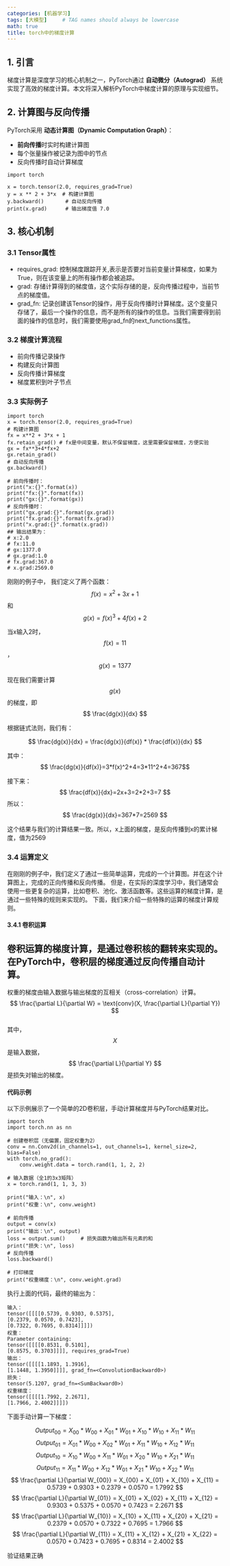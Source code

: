 ```yaml
---
categories: [机器学习]
tags: [大模型]     # TAG names should always be lowercase
math: true
title: torch中的梯度计算
---
```


## 1. 引言
梯度计算是深度学习的核心机制之一，PyTorch通过 **自动微分（Autograd）** 系统实现了高效的梯度计算。本文将深入解析PyTorch中梯度计算的原理与实现细节。

## 2. 计算图与反向传播
PyTorch采用 **动态计算图（Dynamic Computation Graph）**：
- **前向传播**时实时构建计算图
- 每个张量操作被记录为图中的节点
- 反向传播时自动计算梯度 

```
import torch

x = torch.tensor(2.0, requires_grad=True)
y = x ** 2 + 3*x  # 构建计算图
y.backward()       # 自动反向传播
print(x.grad)      # 输出梯度值 7.0
```

## 3. 核心机制

### 3.1 Tensor属性
- requires_grad: 控制梯度跟踪开关,表示是否要对当前变量计算梯度，如果为True，则在该变量上的所有操作都会被追踪。 
- grad: 存储计算得到的梯度值，这个实际存储的是，反向传播过程中，当前节点的梯度值。 
- grad_fn: 记录创建该Tensor的操作，用于反向传播时计算梯度。这个变量只存储了，最后一个操作的信息，而不是所有的操作的信息。当我们需要得到前面的操作的信息时，我们需要使用grad_fn的next_functions属性。 

### 3.2 梯度计算流程
- 前向传播记录操作
- 构建反向计算图
- 反向传播计算梯度
- 梯度累积到叶子节点

### 3.3 实际例子

```
import torch
x = torch.tensor(2.0, requires_grad=True)
# 构建计算图
fx = x**2 + 3*x + 1
fx.retain_grad() # fx是中间变量，默认不保留梯度，这里需要保留梯度，方便实验
gx = fx**3+4*fx+2
gx.retain_grad()
# 自动反向传播
gx.backward()

# 前向传播时：
print("x:{}".format(x))
print("fx:{}".format(fx))
print("gx:{}".format(gx))
# 反向传播时：
print("gx.grad:{}".format(gx.grad))
print("fx.grad:{}".format(fx.grad))
print("x.grad:{}".format(x.grad))
## 输出结果为：
# x:2.0
# fx:11.0
# gx:1377.0
# gx.grad:1.0
# fx.grad:367.0
# x.grad:2569.0       
```
刚刚的例子中， 我们定义了两个函数：
$$ f(x) = x^2 + 3x + 1 $$ 和 $$ g(x) = f(x)^3 + 4f(x) + 2 $$

当x输入2时，$$ f(x) = 11 $$，$$ g(x) = 1377 $$

现在我们需要计算 $$ g(x) $$ 的梯度，即 $$ \frac{dg(x)}{dx} $$

根据链式法则，我们有：

$$ \frac{dg(x)}{dx} = \frac{dg(x)}{df(x)} * \frac{df(x)}{dx} $$

其中：
$$ \frac{dg(x)}{df(x)}=3*f(x)^2+4=3*11^2+4=367$$

接下来：
$$ \frac{df(x)}{dx}=2x+3=2*2+3=7 $$ 
所以：
$$ \frac{dg(x)}{dx}=367*7=2569 $$

这个结果与我们的计算结果一致。所以，x上面的梯度，是反向传播到x的累计梯度，值为2569

### 3.4 运算定义
在刚刚的例子中，我们定义了通过一些简单运算，完成的一个计算图。并在这个计算图上，完成的正向传播和反向传播。
但是，在实际的深度学习中，我们通常会使用一些更复杂的运算，比如卷积、池化、激活函数等。这些运算的梯度计算，是通过一些特殊的规则来实现的。
下面，我们来介绍一些特殊的运算的梯度计算规则。

#### 3.4.1 卷积运算
卷积运算的梯度计算，是通过卷积核的翻转来实现的。
在PyTorch中，卷积层的梯度通过反向传播自动计算。
---

权重的梯度由输入数据与输出梯度的互相关（cross-correlation）计算。
$$ \frac{\partial L}{\partial W} = \text{conv}(X, \frac{\partial L}{\partial Y}) $$  
其中，$$ X $$ 是输入数据，$$ \frac{\partial L}{\partial Y} $$ 是损失对输出的梯度。

#### 代码示例

以下示例展示了一个简单的2D卷积层，手动计算梯度并与PyTorch结果对比。

```
import torch
import torch.nn as nn

# 创建卷积层（无偏置，固定权重为2）
conv = nn.Conv2d(in_channels=1, out_channels=1, kernel_size=2, bias=False)
with torch.no_grad():
    conv.weight.data = torch.rand(1, 1, 2, 2)

# 输入数据（全1的3x3矩阵）
x = torch.rand(1, 1, 3, 3)

print("输入：\n", x)
print("权重：\n", conv.weight)

# 前向传播
output = conv(x)
print("输出：\n", output)
loss = output.sum()     # 损失函数为输出所有元素的和
print("损失：\n", loss)
# 反向传播
loss.backward()

# 打印梯度
print("权重梯度：\n", conv.weight.grad)
```
执行上面的代码，最终的输出为：
```
输入：
tensor([[[[0.5739, 0.9303, 0.5375],
[0.2379, 0.0570, 0.7423],
[0.7322, 0.7695, 0.8314]]]])
权重：
Parameter containing:
tensor([[[[0.8531, 0.5101],
[0.8575, 0.3703]]]], requires_grad=True)
输出：
tensor([[[[1.1893, 1.3916],
[1.1448, 1.3950]]]], grad_fn=<ConvolutionBackward0>)
损失：
tensor(5.1207, grad_fn=<SumBackward0>)
权重梯度：
tensor([[[[1.7992, 2.2671],
[1.7966, 2.4002]]]])
``` 

下面手动计算一下梯度：

$$ Output_{00} = X_{00}*W_{00} + X_{01}*W_{01} + X_{10}*W_{10} + X_{11}*W_{11} $$
$$ Output_{01} = X_{01}*W_{00} + X_{02}*W_{01} + X_{11}*W_{10} + X_{12}*W_{11} $$
$$ Output_{10} = X_{10}*W_{00} + X_{11}*W_{01} + X_{20}*W_{10} + X_{21}*W_{11} $$
$$ Output_{11} = X_{11}*W_{00} + X_{12}*W_{01} + X_{21}*W_{10} + X_{22}*W_{11} $$
$$ \frac{\partial L}{\partial W_{00}} = X_{00} + X_{01} + X_{10} + X_{11} = 0.5739 + 0.9303 + 0.2379 + 0.0570 = 1.7992 $$
$$ \frac{\partial L}{\partial W_{01}} = X_{01} + X_{02} + X_{11} + X_{12} = 0.9303 + 0.5375 + 0.0570 + 0.7423 = 2.2671 $$
$$ \frac{\partial L}{\partial W_{10}} = X_{10} + X_{11} + X_{20} + X_{21} = 0.2379 + 0.0570 + 0.7322 + 0.7695 = 1.7966 $$
$$ \frac{\partial L}{\partial W_{11}} = X_{11} + X_{12} + X_{21} + X_{22} = 0.0570 + 0.7423 + 0.7695 + 0.8314 = 2.4002 $$

验证结果正确